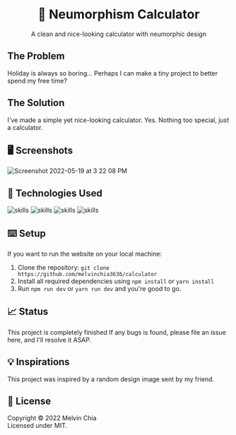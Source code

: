 <center><h1 align="center">🧮 Neumorphism Calculator</h1></center>

<p align="center">A clean and nice-looking calculator with neumorphic design</p>

## The Problem

Holiday is always so boring... Perhaps I can make a tiny project to better spend my free time?

## The Solution

I've made a simple yet nice-looking calculator. Yes. Nothing too special, just a calculator.

## 🖥 Screenshots

<div>

![Screenshot 2022-05-19 at 3 22 08 PM](https://user-images.githubusercontent.com/64565584/169235591-de2fe34b-635b-48d6-9958-06ac1a25fb8d.png)
  
</div>

## 🔬 Technologies Used 

![skills](https://img.shields.io/badge/-HTML-FF0000?style=for-the-badge&logo=html5&logoColor=white&color=green)
![skills](https://img.shields.io/badge/-CSS-FF0000?style=for-the-badge&logo=css3&logoColor=white&color=indigo)
![skills](https://img.shields.io/badge/-TAILWIND_CSS-FF0000?style=for-the-badge&logo=tailwindcss&logoColor=white&color=22D3EE)
![skills](https://img.shields.io/badge/-REACT_JS-FF0000?style=for-the-badge&logo=react&logoColor=white&color=38BDF8)

## ⌨️ Setup

If you want to run the website on your local machine:
1. Clone the repository: `git clone https://github.com/melvinchia3636/calculator`
2. Install all required dependencies using `npm install` or `yarn install`
4. Run `npm run dev` or `yarn run dev` and you're good to go.

## 📈 Status

This project is completely finished If any bugs is found, please file an issue here, and I'll resolve it ASAP.

## 💡 Inspirations 

This project was inspired by a random design image sent by my friend.

## 📄 License

Copyright © 2022 Melvin Chia<br/>
Licensed under MIT.
